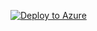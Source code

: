 [![Deploy to Azure](https://aka.ms/deploytoazurebutton)](https://portal.azure.com/#blade/Microsoft_Azure_CreateUIDef/CustomDeploymentBlade/uri/https%3A%2F%2Fraw.githubusercontent.com%2Ffguerri%2FEnterprise-Scale-for-AVS%2Fclickthrough%2FNetwork%20Design%20Guide%2Fclickthrough%2FNetworkDesignGuide.json/uiFormDefinitionUri/https%3A%2F%2Fraw.githubusercontent.com%2Ffguerri%2FEnterprise-Scale-for-AVS%2Fclickthrough%2FNetwork%20Design%20Guide%2Fclickthrough%2FNetworkDesignGuide.PortalUI.json) 